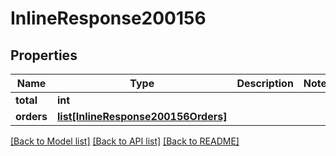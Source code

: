 # InlineResponse200156

## Properties
Name | Type | Description | Notes
------------ | ------------- | ------------- | -------------
**total** | **int** |  | 
**orders** | [**list[InlineResponse200156Orders]**](InlineResponse200156Orders.md) |  | 

[[Back to Model list]](../README.md#documentation-for-models) [[Back to API list]](../README.md#documentation-for-api-endpoints) [[Back to README]](../README.md)

